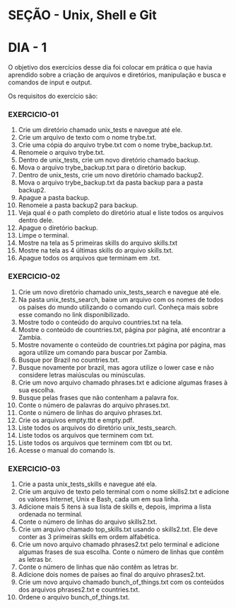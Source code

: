 # SEÇÃO - Unix, Shell e Git

# DIA - 1

O objetivo dos exercícios desse dia foi colocar em prática o que havia aprendido sobre a criação de arquivos e diretórios, manipulação e busca e comandos de input e output.

Os requisitos do exercício são:

### EXERCICIO-01
1. Crie um diretório chamado unix_tests e navegue até ele.
2. Crie um arquivo de texto com o nome trybe.txt.
3. Crie uma cópia do arquivo trybe.txt com o nome trybe_backup.txt.
4. Renomeie o arquivo trybe.txt.
5. Dentro de unix_tests, crie um novo diretório chamado backup.
6. Mova o arquivo trybe_backup.txt para o diretório backup.
7. Dentro de unix_tests, crie um novo diretório chamado backup2.
8. Mova o arquivo trybe_backup.txt da pasta backup para a pasta backup2.
9. Apague a pasta backup.
10. Renomeie a pasta backup2 para backup.
11. Veja qual é o path completo do diretório atual e liste todos os arquivos dentro dele.
12. Apague o diretório backup.
13. Limpe o terminal.
14. Mostre na tela as 5 primeiras skills do arquivo skills.txt
15. Mostre na tela as 4 últimas skills do arquivo skills.txt.
16. Apague todos os arquivos que terminam em .txt.

### EXERCICIO-02
1. Crie um novo diretório chamado unix_tests_search e navegue até ele.
2. Na pasta unix_tests_search, baixe um arquivo com os nomes de todos os países do mundo utilizando o comando curl. Conheça mais sobre esse comando no link disponibilizado.
3. Mostre todo o conteúdo do arquivo countries.txt na tela.
4. Mostre o conteúdo de countries.txt, página por página, até encontrar a Zambia.
5. Mostre novamente o conteúdo de countries.txt página por página, mas agora utilize um comando para buscar por Zambia.
6. Busque por Brazil no countries.txt.
7. Busque novamente por brazil, mas agora utilize o lower case e não considere letras maiúsculas ou minúsculas.
8. Crie um novo arquivo chamado phrases.txt e adicione algumas frases à sua escolha.
9. Busque pelas frases que não contenham a palavra fox.
10. Conte o número de palavras do arquivo phrases.txt.
11. Conte o número de linhas do arquivo phrases.txt.
12. Crie os arquivos empty.tbt e empty.pdf.
13. Liste todos os arquivos do diretório unix_tests_search.
14. Liste todos os arquivos que terminem com txt.
15. Liste todos os arquivos que terminem com tbt ou txt.
16. Acesse o manual do comando ls.

### EXERCICIO-03
1. Crie a pasta unix_tests_skills e navegue até ela.
2. Crie um arquivo de texto pelo terminal com o nome skills2.txt e adicione os valores Internet, Unix e Bash, cada um em sua linha.
3. Adicione mais 5 itens à sua lista de skills e, depois, imprima a lista ordenada no terminal.
4. Conte o número de linhas do arquivo skills2.txt.
5. Crie um arquivo chamado top_skills.txt usando o skills2.txt. Ele deve conter as 3 primeiras skills em ordem alfabética.
6. Crie um novo arquivo chamado phrases2.txt pelo terminal e adicione algumas frases de sua escolha.
Conte o número de linhas que contêm as letras br.
7. Conte o número de linhas que não contêm as letras br.
8. Adicione dois nomes de países ao final do arquivo phrases2.txt.
9. Crie um novo arquivo chamado bunch_of_things.txt com os conteúdos dos arquivos phrases2.txt e countries.txt.
10. Ordene o arquivo bunch_of_things.txt.